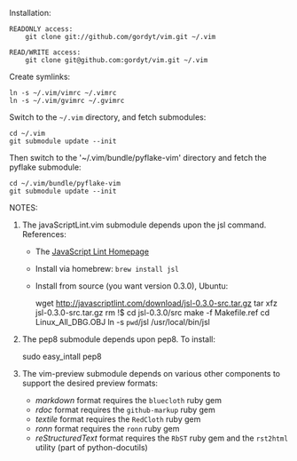 Installation:

    READONLY access:
        git clone git://github.com/gordyt/vim.git ~/.vim

    READ/WRITE access:
        git clone git@github.com:gordyt/vim.git ~/.vim

Create symlinks:

    ln -s ~/.vim/vimrc ~/.vimrc
    ln -s ~/.vim/gvimrc ~/.gvimrc

Switch to the `~/.vim` directory, and fetch submodules:

    cd ~/.vim
    git submodule update --init


Then switch to the '~/.vim/bundle/pyflake-vim' directory and fetch
the pyflake submodule:

    cd ~/.vim/bundle/pyflake-vim
    git submodule update --init

NOTES: 

1. The javaScriptLint.vim submodule depends upon the jsl command.  References:

    * The [JavaScript Lint Homepage](http://www.javascriptlint.com)
    * Install via homebrew: `brew install jsl`
    * Install from source (you want version 0.3.0), Ubuntu:

        wget http://javascriptlint.com/download/jsl-0.3.0-src.tar.gz
        tar xfz jsl-0.3.0-src.tar.gz
        rm !$
        cd jsl-0.3.0/src
        make -f Makefile.ref
        cd Linux_All_DBG.OBJ
        ln -s `pwd`/jsl /usr/local/bin/jsl

1. The pep8 submodule depends upon pep8.  To install:

    sudo easy_intall pep8

1.  The vim-preview submodule depends on various other components to support the desired preview
    formats:

    *   *markdown* format requires the `bluecloth` ruby gem
    *   *rdoc* format requires the `github-markup` ruby gem
    *   *textile* format requires the `RedCloth` ruby gem
    *   *ronn* format requires the `ronn` ruby gem
    *   *reStructuredText* format requires the `RbST` ruby gem and the `rst2html` utility (part of python-docutils)


